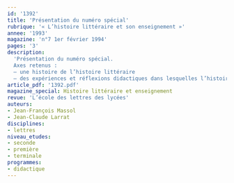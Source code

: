 ```yaml
---
id: '1392'
title: 'Présentation du numéro spécial'
rubrique: '« L’histoire littéraire et son enseignement »'
annee: '1993'
magazine: 'n°7 1er février 1994'
pages: '3'
description: 
  'Présentation du numéro spécial.
  Axes retenus :
  – une histoire de l’histoire littéraire
  – des expériences et réflexions didactiques dans lesquelles l’histoire littéraire joue un rôle majeur'
article_pdf: '1392.pdf'
magazine_special: Histoire littéraire et enseignement
revue: 'L’école des lettres des lycées'
auteurs:
- Jean-François Massol
- Jean-Claude Larrat
disciplines:
- lettres
niveau_etudes:
- seconde
- première
- terminale
programmes:
- didactique
---
```

